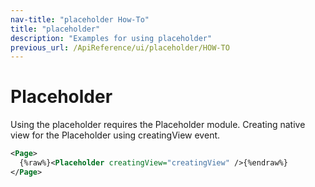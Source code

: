 ```yaml
---
nav-title: "placeholder How-To"
title: "placeholder"
description: "Examples for using placeholder"
previous_url: /ApiReference/ui/placeholder/HOW-TO
---
```

# Placeholder
Using the placeholder requires the Placeholder module.
<snippet id='article-require-placeholder-module'/>
Creating native view for the Placeholder using creatingView event.
``` XML
<Page>
  {%raw%}<Placeholder creatingView="creatingView" />{%endraw%}
</Page>
```
<snippet id='article-creating-view'/>
